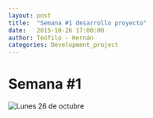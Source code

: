 ```yaml
---
layout: post
title:  "Semana #1 desarrollo proyecto"
date:   2015-10-26 17:00:00
author: Teófilo - Hernán
categories: Development_project
---
```


# Semana #1

![Lunes 26 de octubre]({{site.baseurl}}/assets/week-progress/foto1.jpg)

